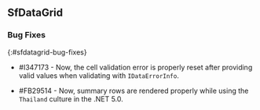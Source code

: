 ## SfDataGrid

### Bug Fixes
{:#sfdatagrid-bug-fixes}


* \#I347173 - Now, the cell validation error is properly reset after providing valid values when validating with `IDataErrorInfo`.

* \#FB29514 - Now, summary rows are rendered properly while using the `Thailand` culture in the .NET 5.0.